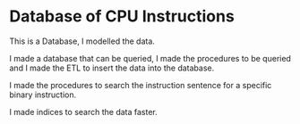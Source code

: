 # Database of CPU Instructions

This is a Database, I modelled the data.

I made a database that can be queried, I made the procedures to be queried and I made the ETL to insert the data into the database.

I made the procedures to search the instruction sentence for a specific binary instruction.

I made indices to search the data faster.

